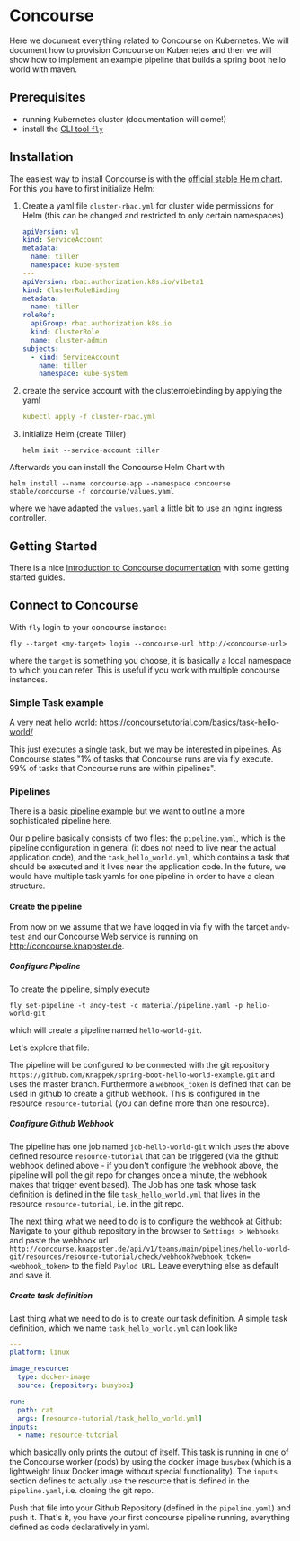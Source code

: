 # Concourse

Here we document everything related to Concourse on Kubernetes. We will document how to provision Concourse on Kubernetes and then we will show how to implement an example pipeline
that builds a spring boot hello world with maven.

## Prerequisites
* running Kubernetes cluster (documentation will come!)
* install the [CLI tool `fly`](https://concourse-ci.org/download.html)

## Installation

The easiest way to install Concourse is with the [official stable Helm chart](https://github.com/kubernetes/charts/tree/master/stable/concourse).
For this you have to first initialize Helm:

1. Create a yaml file `cluster-rbac.yml` for cluster wide permissions for Helm (this can be changed and restricted to only certain namespaces)

    ```yaml
    apiVersion: v1
    kind: ServiceAccount
    metadata:
      name: tiller
      namespace: kube-system
    ---
    apiVersion: rbac.authorization.k8s.io/v1beta1
    kind: ClusterRoleBinding
    metadata:
      name: tiller
    roleRef:
      apiGroup: rbac.authorization.k8s.io
      kind: ClusterRole
      name: cluster-admin
    subjects:
      - kind: ServiceAccount
        name: tiller
        namespace: kube-system
    ```
2. create the service account with the clusterrolebinding by applying the yaml

    ```yaml
    kubectl apply -f cluster-rbac.yml
    ```
3. initialize Helm (create Tiller)

    ```shell
    helm init --service-account tiller
    ```


Afterwards you can install the Concourse Helm Chart with

```shell
helm install --name concourse-app --namespace concourse stable/concourse -f concourse/values.yaml
```

where we have adapted the `values.yaml` a little bit to use an nginx ingress controller.

## Getting Started

There is a nice [Introduction to Concourse documentation](https://concoursetutorial.com/) with some getting started guides.

## Connect to Concourse

With `fly` login to your concourse instance:

```shell
fly --target <my-target> login --concourse-url http://<concourse-url>
```

where the `target` is something you choose, it is basically a local namespace to which you can refer. This is useful if you work with multiple concourse instances.

### Simple Task example

A very neat hello world: https://concoursetutorial.com/basics/task-hello-world/ 

This just executes a single task, but we may be interested in pipelines. As Concourse states "1% of tasks that Concourse runs are via fly execute. 99% of tasks that Concourse runs are within pipelines".

### Pipelines

There is a [basic pipeline example](https://concoursetutorial.com/basics/basic-pipeline/) but we want to outline a more sophisticated pipeline here.

Our pipeline basically consists of two files: the `pipeline.yaml`, which is the pipeline configuration in general (it does not need to live near the actual application code), 
and the `task_hello_world.yml`, which contains a task that should be executed and it lives near the application code. In the future, we would have multiple task yamls for one pipeline
in order to have a clean structure.

#### Create the pipeline

From now on we assume that we have logged in via fly with the target `andy-test` and our Concourse Web service is running on http://concourse.knappster.de.

##### Configure Pipeline

To create the pipeline, simply execute

```shell
fly set-pipeline -t andy-test -c material/pipeline.yaml -p hello-world-git
```

which will create a pipeline named `hello-world-git`.

Let's explore that file: 

The pipeline will be configured to be connected with the git repository `https://github.com/Knappek/spring-boot-hello-world-example.git` and uses the master branch. 
Furthermore a `webhook_token` is defined that can be used in github to create a github webhook. This is configured in the resource `resource-tutorial` (you can define more than one resource).

##### Configure Github Webhook

The pipeline has one job named `job-hello-world-git` which uses the above defined resource `resource-tutorial` that can be triggered (via the github webhook defined above - if you don't configure the webhook above, the pipeline will poll the git repo for changes once a minute, the webhook makes that trigger event based). The Job has one task whose task definition is defined in the file `task_hello_world.yml` that lives in the resource `resource-tutorial`, i.e. in the git repo. 

The next thing what we need to do is to configure the webhook at Github: Navigate to your github repository in the browser to `Settings > Webhooks` and paste the webhook url `http://concourse.knappster.de/api/v1/teams/main/pipelines/hello-world-git/resources/resource-tutorial/check/webhook?webhook_token=<webhook_token>` to the field `Paylod URL`. Leave everything else as default and save it.

##### Create task definition

Last thing what we need to do is to create our task definition. A simple task definition, which we name `task_hello_world.yml` can look like

```yaml
---
platform: linux

image_resource:
  type: docker-image
  source: {repository: busybox}

run:
  path: cat
  args: [resource-tutorial/task_hello_world.yml]
inputs:
  - name: resource-tutorial
```

which basically only prints the output of itself. This task is running in one of the Concourse worker (pods) by using the docker image `busybox` (which is a lightweight linux Docker image without special functionality). The `inputs` section defines to actually use the resource that is defined in the `pipeline.yaml`, i.e. cloning the git repo.

Push that file into your Github Repository (defined in the `pipeline.yaml`) and push it. That's it, you have your first concourse pipeline running, everything defined as code declaratively in yaml.

